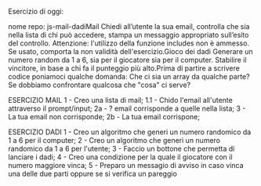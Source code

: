 Esercizio di oggi:

nome repo: js-mail-dadiMail
Chiedi all’utente la sua email,
controlla che sia nella lista di chi può accedere,
stampa un messaggio appropriato sull’esito del controllo.
Attenzione: l'utilizzo della funzione includes non è ammesso. Se usato, comporta la non validità dell'esercizio.Gioco dei dadi
Generare un numero random da 1 a 6, sia per il giocatore sia per il computer.
Stabilire il vincitore, in base a chi fa il punteggio più alto.Prima di partire a scrivere codice poniamoci qualche domanda:
Che ci sia un array da qualche parte?
Se dobbiamo confrontare qualcosa che "cosa" ci serve?

ESERCIZIO MAIL
1 - Creo una lista di mail;
1.1 - Chido l'email all'utente attraverso il prompt/input;
2a - ? email corrisponde a quelle nella lista;
    3 - La tua email non corrisponde;
2b - La tua email corrispone;

ESERCIZIO DADI
1 - Creo un algoritmo che generi un numero randomico da 1 a 6 per il computer;
2 - Creo un algoritmo che generi un numero randomico da 1 a 6 per l'utente;
3 - Faccio un bottone che permetta di lanciare i dadi;
4 - Creo una condizione per la quale il giocatore con il numero maggiore vinca;
5 - Preparo un messagio di avviso in caso vinca una delle due parti oppure se si verifica un pareggio


